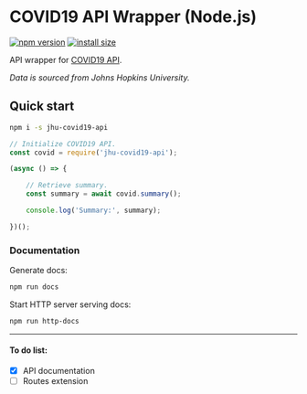# COVID19 API Wrapper (Node.js)

[![npm version](https://badge.fury.io/js/jhu-covid19-api.svg)](https://badge.fury.io/js/jhu-covid19-api) [![install size](https://packagephobia.now.sh/badge?p=jhu-covid19-api)](https://packagephobia.now.sh/result?p=jhu-covid19-api)

API wrapper for [COVID19 API](https://covid19api.com/).

*Data is sourced from Johns Hopkins University.*

## Quick start

```bash
npm i -s jhu-covid19-api
```

```js
// Initialize COVID19 API.
const covid = require('jhu-covid19-api');

(async () => {

    // Retrieve summary.
    const summary = await covid.summary();

    console.log('Summary:', summary);

})();
```

### Documentation

Generate docs:

```bash
npm run docs
```

Start HTTP server serving docs:

```bash
npm run http-docs
```

---

#### To do list:

- [x] API documentation
- [ ] Routes extension
